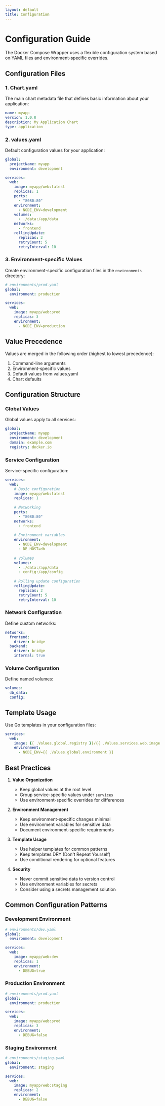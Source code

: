```yaml
---
layout: default
title: Configuration
---
```


# Configuration Guide

The Docker Compose Wrapper uses a flexible configuration system based on YAML files and environment-specific overrides.

## Configuration Files

### 1. Chart.yaml

The main chart metadata file that defines basic information about your application:

```yaml
name: myapp
version: 1.0.0
description: My Application Chart
type: application
```

### 2. values.yaml

Default configuration values for your application:

```yaml
global:
  projectName: myapp
  environment: development

services:
  web:
    image: myapp/web:latest
    replicas: 1
    ports:
      - "8080:80"
    environment:
      - NODE_ENV=development
    volumes:
      - ./data:/app/data
    networks:
      - frontend
    rollingUpdate:
      replicas: 2
      retryCount: 5
      retryInterval: 10
```

### 3. Environment-specific Values

Create environment-specific configuration files in the `environments` directory:

```yaml
# environments/prod.yaml
global:
  environment: production

services:
  web:
    image: myapp/web:prod
    replicas: 3
    environment:
      - NODE_ENV=production
```

## Value Precedence

Values are merged in the following order (highest to lowest precedence):

1. Command-line arguments
2. Environment-specific values
3. Default values from values.yaml
4. Chart defaults

## Configuration Structure

### Global Values

Global values apply to all services:

```yaml
global:
  projectName: myapp
  environment: development
  domain: example.com
  registry: docker.io
```

### Service Configuration

Service-specific configuration:

```yaml
services:
  web:
    # Basic configuration
    image: myapp/web:latest
    replicas: 1
    
    # Networking
    ports:
      - "8080:80"
    networks:
      - frontend
    
    # Environment variables
    environment:
      - NODE_ENV=development
      - DB_HOST=db
    
    # Volumes
    volumes:
      - ./data:/app/data
      - config:/app/config
    
    # Rolling update configuration
    rollingUpdate:
      replicas: 2
      retryCount: 5
      retryInterval: 10
```

### Network Configuration

Define custom networks:

```yaml
networks:
  frontend:
    driver: bridge
  backend:
    driver: bridge
    internal: true
```

### Volume Configuration

Define named volumes:

```yaml
volumes:
  db_data:
  config:
```

## Template Usage

Use Go templates in your configuration files:

```yaml
services:
  web:
    image: {{ .Values.global.registry }}/{{ .Values.services.web.image }}
    environment:
      - NODE_ENV={{ .Values.global.environment }}
```

## Best Practices

1. **Value Organization**
   - Keep global values at the root level
   - Group service-specific values under `services`
   - Use environment-specific overrides for differences

2. **Environment Management**
   - Keep environment-specific changes minimal
   - Use environment variables for sensitive data
   - Document environment-specific requirements

3. **Template Usage**
   - Use helper templates for common patterns
   - Keep templates DRY (Don't Repeat Yourself)
   - Use conditional rendering for optional features

4. **Security**
   - Never commit sensitive data to version control
   - Use environment variables for secrets
   - Consider using a secrets management solution

## Common Configuration Patterns

### Development Environment

```yaml
# environments/dev.yaml
global:
  environment: development

services:
  web:
    image: myapp/web:dev
    replicas: 1
    environment:
      - DEBUG=true
```

### Production Environment

```yaml
# environments/prod.yaml
global:
  environment: production

services:
  web:
    image: myapp/web:prod
    replicas: 3
    environment:
      - DEBUG=false
```

### Staging Environment

```yaml
# environments/staging.yaml
global:
  environment: staging

services:
  web:
    image: myapp/web:staging
    replicas: 2
    environment:
      - DEBUG=false
``` 